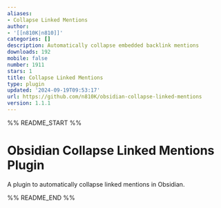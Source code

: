 ```yaml
---
aliases:
- Collapse Linked Mentions
author:
- '[[n810K|n810]]'
categories: []
description: Automatically collapse embedded backlink mentions
downloads: 192
mobile: false
number: 1911
stars: 1
title: Collapse Linked Mentions
type: plugin
updated: '2024-09-19T09:53:17'
url: https://github.com/n810K/obsidian-collapse-linked-mentions
version: 1.1.1
---
```


%% README_START %%

# Obsidian Collapse Linked Mentions Plugin

A plugin to automatically collapse linked mentions in Obsidian.


%% README_END %%